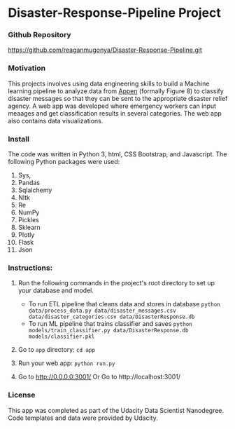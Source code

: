 # Disaster-Response-Pipeline Project

### Github Repository
https://github.com/reaganmugonya/Disaster-Response-Pipeline.git

### Motivation
This projects involves using data engineering skills to build a Machine learning pipeline to analyze data from [Appen](https://appen.com/) (formally Figure 8) to classify disaster messages so that they can be sent to the appropriate disaster relief agency.
A web app was developed where emergency workers can input meaages and get classification results in several categories. The web app also contains data visualizations.

### Install
The code was written in Python 3, html, CSS Bootstrap, and Javascript. 
The following Python packages were used: 
1. Sys, 
2. Pandas
3. Sqlalchemy
4. Nltk
5. Re
6. NumPy
7. Pickles
8. Sklearn
9. Plotly
10. Flask
11. Json

### Instructions:
1. Run the following commands in the project's root directory to set up your database and model.

    - To run ETL pipeline that cleans data and stores in database
        `python data/process_data.py data/disaster_messages.csv data/disaster_categories.csv data/DisasterResponse.db`
    - To run ML pipeline that trains classifier and saves
        `python models/train_classifier.py data/DisasterResponse.db models/classifier.pkl`

2. Go to `app` directory: `cd app`

3. Run your web app: `python run.py`

4. Go to http://0.0.0.0:3001/                 Or Go to http://localhost:3001/


### License
This app was completed as part of the Udacity Data Scientist Nanodegree. Code templates and data were provided by Udacity.
